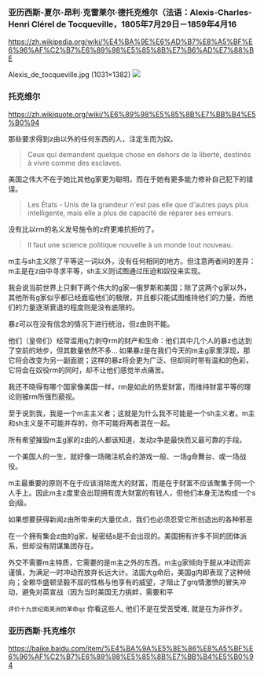 ### 亚历西斯-夏尔-昂利·克雷莱尔·德托克维尔（法语：Alexis-Charles-Henri Clérel de Tocqueville，1805年7月29日－1859年4月16
https://zh.wikipedia.org/wiki/%E4%BA%9E%E6%AD%B7%E8%A5%BF%E6%96%AF%C2%B7%E6%89%98%E5%85%8B%E7%B6%AD%E7%88%BE

Alexis_de_tocqueville.jpg (1031×1382)
<img src="https://upload.wikimedia.org/wikipedia/commons/a/aa/Alexis_de_tocqueville.jpg">

### 托克维尔
https://zh.wikiquote.org/wiki/%E6%89%98%E5%85%8B%E7%BB%B4%E5%B0%94

那些要求得到z由以外的任何东西的人，注定生而为奴。
>Ceux qui demandent quelque chose en dehors de la liberté, destinés à vivre comme des esclaves.

美国之伟大不在于她比其他g家更为聪明，而在于她有更多能力修补自己犯下的错误。
>Les États - Unis de la grandeur n'est pas elle que d'autres pays plus intelligente, mais elle a plus de capacité de réparer ses erreurs.

没有比以rm的名义发号施令的z府更难抗拒的了。
>Il faut une science politique nouvelle à un monde tout nouveau.

m主与sh主义除了平等这一词以外，没有任何相同的地方。但注意两者间的差异：m主是在z由中寻求平等，sh主义则试图通过压迫和奴役来实现。

我会说当前世界上只剩下两个伟大的g家—俄罗斯和美国；除了这两个g家以外，其他所有g家似乎都已经面临他们的极限，并且都只能试图维持他们的力量，而他们的力量逐渐衰退的程度则是没有底限的。

暴z可以在没有信念的情况下进行统治，但z由则不能。

他们（皇帝们）经常滥用q力剥夺rm的财产和生命：他们其中几个人的暴z也达到了空前的地步，但其数量依然不多…
如果暴z是在我们今天的m主g家里浮现，那它将会改变为另一副面貌；这样的暴z将会更为广泛、但却同时带有温和的色彩，它将会在奴役rm的同时，却不让他们感觉半点痛苦。

我还不晓得有哪个国家像美国一样，rm是如此的热爱财富，而维持财富平等的理论则被rm所强烈藐视。

至于说到我，我是一个m主主义者；这就是为什么我不可能是一个sh主义者。m主和sh主义是不可能并存的，你不可能将两者混在一起。

所有希望摧毁m主g家的z由的人都该知道，发动z争是最快而又最可靠的手段。

一个美国人的一生，就好像一场赌注机会的游戏一般、一场g命舞台、或一场战役。

m主最重要的原则不在于应该消除庞大的财富，而是在于财富不应该聚集于同一个人手上。因此m主z度里会出现拥有庞大财富的有钱人，但他们本身无法构成一个s会j级。

如果想要获得新闻z由所带来的大量优点，我们也必须忍受它所创造出的各种邪恶

在一个拥有集会z由的g家，秘密结s是不会出现的。美国拥有许多不同的团体派系，但却没有阴谋集团存在。

外交不需要m主特质，它需要的是m主之外的东西。m主g家倾向于服从冲动而非谨慎，为满足一时冲动而放弃长远大计。法国大g命后，美国g内即表现了这种倾向；全赖华盛顿坚毅不屈的性格与他享有的威望，才阻止了grq情激愤的冒失冲动，避免对英宣战（因为当时美国无力挑衅，需要和平

`评价十九世纪南美洲的革命qz`
你看这些人, 他们不是在受苦受难, 就是在为非作歹。

### 亚历西斯·托克维尔
https://baike.baidu.com/item/%E4%BA%9A%E5%8E%86%E8%A5%BF%E6%96%AF%C2%B7%E6%89%98%E5%85%8B%E7%BB%B4%E5%B0%94
